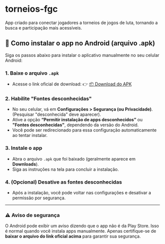 # torneios-fgc
App criado para conectar jogadores a torneios de jogos de luta, tornando a busca e participação mais acessíveis.

## 📲 Como instalar o app no Android (arquivo .apk)

Siga os passos abaixo para instalar o aplicativo manualmente no seu celular Android:

### 1. Baixe o arquivo `.apk`
- Acesse o link oficial de download:
  👉 [📦 Download do APK](https://github.com/seu-usuario/seu-repositorio/releases)

### 2. Habilite "Fontes desconhecidas"
- No seu celular, vá em **Configurações > Segurança (ou Privacidade)**. (Pesquisar "desconhecida" deve aparecer).
- Ative a opção **“Permitir instalação de apps desconhecidos”** ou **"Fontes desconhecidas"**, dependendo da versão do Android.
- Você pode ser redirecionado para essa configuração automaticamente ao tentar instalar.

### 3. Instale o app
- Abra o arquivo `.apk` que foi baixado (geralmente aparece em **Downloads**).
- Siga as instruções na tela para concluir a instalação.

### 4. (Opcional) Desative as fontes desconhecidas
- Após a instalação, você pode voltar nas configurações e desativar a permissão por segurança.

---

### ⚠️ Aviso de segurança
O Android pode exibir um aviso dizendo que o app não é da Play Store. Isso é normal quando você instala apps manualmente. Apenas certifique-se de **baixar o arquivo do link oficial acima** para garantir sua segurança.